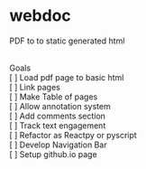 # webdoc
PDF to to static generated html<br><br> 

Goals<br>
[ ] Load pdf page to basic html<br>
[ ] Link pages<br>
[ ] Make Table of pages<br>
[ ] Allow annotation system<br>
[ ] Add comments section<br>
[ ] Track text engagement<br>
[ ] Refactor as Reactpy or pyscript<br>
[ ] Develop Navigation Bar<br>
[ ] Setup github.io page<br>
